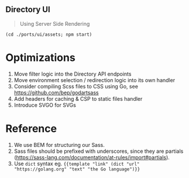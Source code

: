 Directory UI
---

> Using Server Side Rendering

```shell
(cd ./ports/ui/assets; npm start)
```

# Optimizations

1. Move filter logic into the Directory API endpoints
2. Move environment selection / redirection logic into its own handler
3. Consider compiling Scss files to CSS using Go, see https://github.com/bep/godartsass
4. Add headers for caching & CSP to static files handler
5. Introduce SVGO for SVGs

# Reference

1. We use BEM for structuring our Sass.
1. Sass files should be prefixed with underscores, since they are partials (https://sass-lang.com/documentation/at-rules/import#partials).
1. Use `dict` syntax eg. `{{template "link" (dict "url" "https://golang.org" "text" "the Go language")}}`
